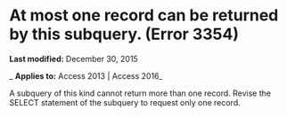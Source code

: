 
# At most one record can be returned by this subquery. (Error 3354)

 **Last modified:** December 30, 2015

 _ **Applies to:** Access 2013 | Access 2016_

A subquery of this kind cannot return more than one record. Revise the SELECT statement of the subquery to request only one record.

